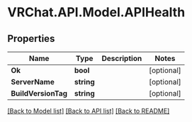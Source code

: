 # VRChat.API.Model.APIHealth

## Properties

Name | Type | Description | Notes
------------ | ------------- | ------------- | -------------
**Ok** | **bool** |  | [optional] 
**ServerName** | **string** |  | [optional] 
**BuildVersionTag** | **string** |  | [optional] 

[[Back to Model list]](../README.md#documentation-for-models) [[Back to API list]](../README.md#documentation-for-api-endpoints) [[Back to README]](../README.md)

